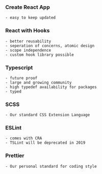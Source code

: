 ### Create React App
    - easy to keep updated
### React with Hooks
    - better reusability
    - seperation of concerns, atomic design
    - scope independence
    - custom hook library possible
### Typescript
    - future proof
    - large and growing community
    - high typedef availability for packages
    - typed
### SCSS
    - Our standard CSS Extension Language
### ESLint
    - comes with CRA
    - TSLint will be deprecated in 2019
### Prettier
    - Our personal standard for coding style
